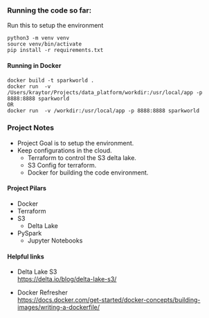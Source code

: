 ### Running the code so far:


Run this to setup the environment
```
python3 -m venv venv
source venv/bin/activate
pip install -r requirements.txt  
```

#### Running in Docker 
```
docker build -t sparkworld .
docker run  -v /Users/kraytor/Projects/data_platform/workdir:/usr/local/app -p 8888:8888 sparkworld 
OR 
docker run  -v /workdir:/usr/local/app -p 8888:8888 sparkworld
```

### Project Notes

- Project Goal is to setup the environment. 
- Keep configurations in the cloud. 
    - Terraform to control the S3 delta lake. 
    - S3 Config for terraform. 
    - Docker for building the code environment.



#### Project Pilars
- Docker 
- Terraform
- S3
    - Delta Lake
- PySpark
    - Jupyter Notebooks


#### Helpful links

- Delta Lake S3\
    https://delta.io/blog/delta-lake-s3/

- Docker Refresher\
    https://docs.docker.com/get-started/docker-concepts/building-images/writing-a-dockerfile/